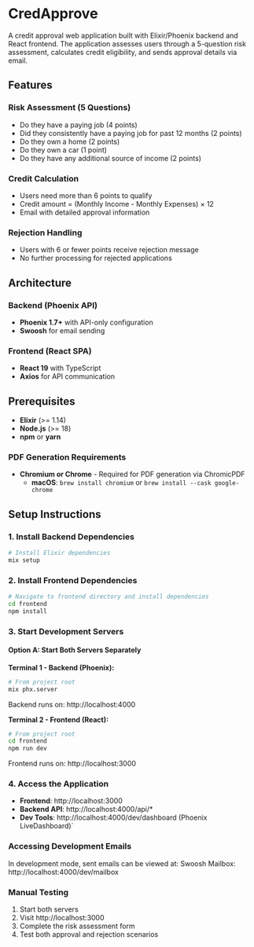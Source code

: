 # CredApprove

A credit approval web application built with Elixir/Phoenix backend and React frontend. The application assesses users through a 5-question risk assessment, calculates credit eligibility, and sends approval details via email.

## Features

### Risk Assessment (5 Questions)
- Do they have a paying job (4 points)
- Did they consistently have a paying job for past 12 months (2 points)
- Do they own a home (2 points)
- Do they own a car (1 point)
- Do they have any additional source of income (2 points)

### Credit Calculation
- Users need more than 6 points to qualify
- Credit amount = (Monthly Income - Monthly Expenses) × 12
- Email with detailed approval information

### Rejection Handling
- Users with 6 or fewer points receive rejection message
- No further processing for rejected applications

## Architecture

### Backend (Phoenix API)
- **Phoenix 1.7+** with API-only configuration
- **Swoosh** for email sending

### Frontend (React SPA)
- **React 19** with TypeScript
- **Axios** for API communication

## Prerequisites
- **Elixir** (>= 1.14)
- **Node.js** (>= 18)
- **npm** or **yarn**

### PDF Generation Requirements
- **Chromium or Chrome** - Required for PDF generation via ChromicPDF
  - **macOS**: `brew install chromium` or `brew install --cask google-chrome`

## Setup Instructions

### 1. Install Backend Dependencies

```bash
# Install Elixir dependencies
mix setup
```

### 2. Install Frontend Dependencies

```bash
# Navigate to frontend directory and install dependencies
cd frontend
npm install
```

### 3. Start Development Servers

#### Option A: Start Both Servers Separately

**Terminal 1 - Backend (Phoenix):**
```bash
# From project root
mix phx.server
```
Backend runs on: http://localhost:4000

**Terminal 2 - Frontend (React):**
```bash
# From project root
cd frontend
npm run dev
```
Frontend runs on: http://localhost:3000

### 4. Access the Application

- **Frontend**: http://localhost:3000
- **Backend API**: http://localhost:4000/api/*
- **Dev Tools**: http://localhost:4000/dev/dashboard (Phoenix LiveDashboard)`
  
### Accessing Development Emails
In development mode, sent emails can be viewed at:
Swoosh Mailbox: http://localhost:4000/dev/mailbox


### Manual Testing
1. Start both servers
2. Visit http://localhost:3000
3. Complete the risk assessment form
4. Test both approval and rejection scenarios
